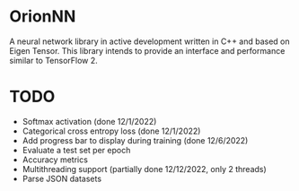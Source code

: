# OrionNN
A neural network library in active development written in C++ and based on Eigen Tensor.
This library intends to provide an interface and performance similar to TensorFlow 2.



# TODO
- Softmax activation (done 12/1/2022)
- Categorical cross entropy loss (done 12/1/2022)
- Add progress bar to display during training (done 12/6/2022)
- Evaluate a test set per epoch
- Accuracy metrics
- Multithreading support (partially done 12/12/2022, only 2 threads)
- Parse JSON datasets
